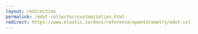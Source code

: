 ```yaml
---
layout: redirection
permalink: /edot-collector/customization.html
redirect: https://www.elastic.co/docs/reference/opentelemetry/edot-collector/customization
---
```

